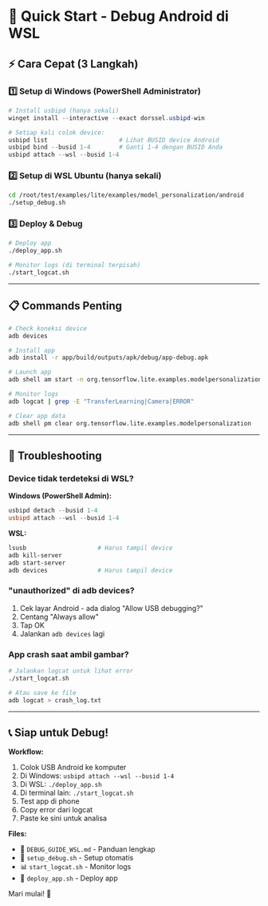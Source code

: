# 🎯 Quick Start - Debug Android di WSL

## ⚡ Cara Cepat (3 Langkah)

### 1️⃣ Setup di Windows (PowerShell Administrator)

```powershell
# Install usbipd (hanya sekali)
winget install --interactive --exact dorssel.usbipd-win

# Setiap kali colok device:
usbipd list                    # Lihat BUSID device Android
usbipd bind --busid 1-4        # Ganti 1-4 dengan BUSID Anda
usbipd attach --wsl --busid 1-4
```

### 2️⃣ Setup di WSL Ubuntu (hanya sekali)

```bash
cd /root/test/examples/lite/examples/model_personalization/android
./setup_debug.sh
```

### 3️⃣ Deploy & Debug

```bash
# Deploy app
./deploy_app.sh

# Monitor logs (di terminal terpisah)
./start_logcat.sh
```

---

## 📋 Commands Penting

```bash
# Check koneksi device
adb devices

# Install app
adb install -r app/build/outputs/apk/debug/app-debug.apk

# Launch app
adb shell am start -n org.tensorflow.lite.examples.modelpersonalization/.MainActivity

# Monitor logs
adb logcat | grep -E "TransferLearning|Camera|ERROR"

# Clear app data
adb shell pm clear org.tensorflow.lite.examples.modelpersonalization
```

---

## 🔧 Troubleshooting

### Device tidak terdeteksi di WSL?

**Windows (PowerShell Admin):**
```powershell
usbipd detach --busid 1-4
usbipd attach --wsl --busid 1-4
```

**WSL:**
```bash
lsusb                    # Harus tampil device
adb kill-server
adb start-server
adb devices              # Harus tampil device
```

### "unauthorized" di adb devices?

1. Cek layar Android - ada dialog "Allow USB debugging?"
2. Centang "Always allow"
3. Tap OK
4. Jalankan `adb devices` lagi

### App crash saat ambil gambar?

```bash
# Jalankan logcat untuk lihat error
./start_logcat.sh

# Atau save ke file
adb logcat > crash_log.txt
```

---

## 📞 Siap untuk Debug!

**Workflow:**
1. Colok USB Android ke komputer
2. Di Windows: `usbipd attach --wsl --busid 1-4`
3. Di WSL: `./deploy_app.sh`
4. Di terminal lain: `./start_logcat.sh`
5. Test app di phone
6. Copy error dari logcat
7. Paste ke sini untuk analisa

**Files:**
- 📖 `DEBUG_GUIDE_WSL.md` - Panduan lengkap
- 🔧 `setup_debug.sh` - Setup otomatis
- 📊 `start_logcat.sh` - Monitor logs
- 🚀 `deploy_app.sh` - Deploy app

Mari mulai! 🚀

